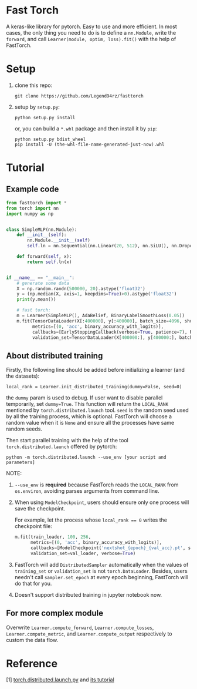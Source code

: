 # Fast Torch

A keras-like library for pytorch.
Easy to use and more efficient.
In most cases, the only thing you need to do is to define a `nn.Module`,
write the `forward`, and call `Learner(module, optim, loss).fit()` with the help of FastTorch.


# Setup

1. clone this repo:

   `git clone https://github.com/Legend94rz/fasttorch`


2. setup by `setup.py`:

   `python setup.py install`

   or, you can build a `*.whl` package and then install it by `pip`:

   ```
   python setup.py bdist_wheel
   pip install -U (the-whl-file-name-generated-just-now).whl
   ```

# Tutorial
## Example code

```python
from fasttorch import *
from torch import nn
import numpy as np


class SimpleMLP(nn.Module):
    def __init__(self):
        nn.Module.__init__(self)
        self.ln = nn.Sequential(nn.Linear(20, 512), nn.SiLU(), nn.Dropout(0.2), nn.Linear(512, 128), nn.SiLU(), nn.Linear(128, 1))

    def forward(self, x):
        return self.ln(x)


if __name__ == "__main__":
    # generate some data
    X = np.random.randn(500000, 20).astype('float32')
    y = (np.median(X, axis=1, keepdims=True)>0).astype('float32')
    print(y.mean())

    # fast torch:
    m = Learner(SimpleMLP(), AdaBelief, BinaryLabelSmoothLoss(0.05))
    m.fit(TensorDataLoader(X[:400000], y[:400000], batch_size=4096, shuffle=True), 1000, None,
          metrics=[(0, 'acc', binary_accuracy_with_logits)],
          callbacks=[EarlyStoppingCallback(verbose=True, patience=7), ReduceLROnPlateauCallback(verbose=True)],
          validation_set=TensorDataLoader(X[400000:], y[400000:], batch_size=4096), verbose=True)
```


## About distributed training

Firstly, the following line should be added before initializing a learner (and the datasets):

`local_rank = Learner.init_distributed_training(dummy=False, seed=0)`

the `dummy` param is used to debug. If user want to disable parallel temporarily, set `dummy=True`.
This function will return the `LOCAL_RANK` mentioned by `torch.distributed.launch` tool. `seed` is the random seed
used by all the training process, which is optional. FastTorch will choose a random value when it is `None` and ensure
all the processes have same random seeds.

Then start parallel training with the help of the tool `torch.distributed.launch` offered by pytorch:

`python -m torch.distributed.launch --use_env [your script and parameters]`

NOTE:
1. `--use_env` is **required** because FastTorch reads the `LOCAL_RANK` from `os.environ`,
   avoiding parses arguments from command line.

1. When using `ModelCheckpoint`,
   users should ensure only one process will save the checkpoint.

   For example, let the process whose `local_rank == 0` writes the checkpoint file:
    ```python
    m.fit(train_loader, 100, 256,
          metrics=[(0, 'acc', binary_accuracy_with_logits)],
          callbacks=[ModelCheckpoint('nextshot_{epoch}_{val_acc}.pt', save_best_only=True, verbose=True)] if local_rank==0 else None,
          validation_set=val_loader, verbose=True)
    ```

2. FastTorch will add `DistributedSampler` automatically when the values of `training_set` or `validation_set` is not `torch.DataLoader`.
   Besides, users needn't call `sampler.set_epoch` at every epoch beginning, FastTorch will do that for you.
   
3. Doesn't support distributed training in jupyter notebook now.


## For more complex module

Overwrite `Learner.compute_forward`, `Learner.compute_losses`, `Learner.compute_metric`, and `Learner.compute_output` respectively
to custom the data flow.



# Reference

[1] [torch.distributed.launch.py](https://github.com/pytorch/pytorch/blob/master/torch/distributed/launch.py) and [its tutorial](https://pytorch.org/docs/stable/distributed.html#launch-utility)

